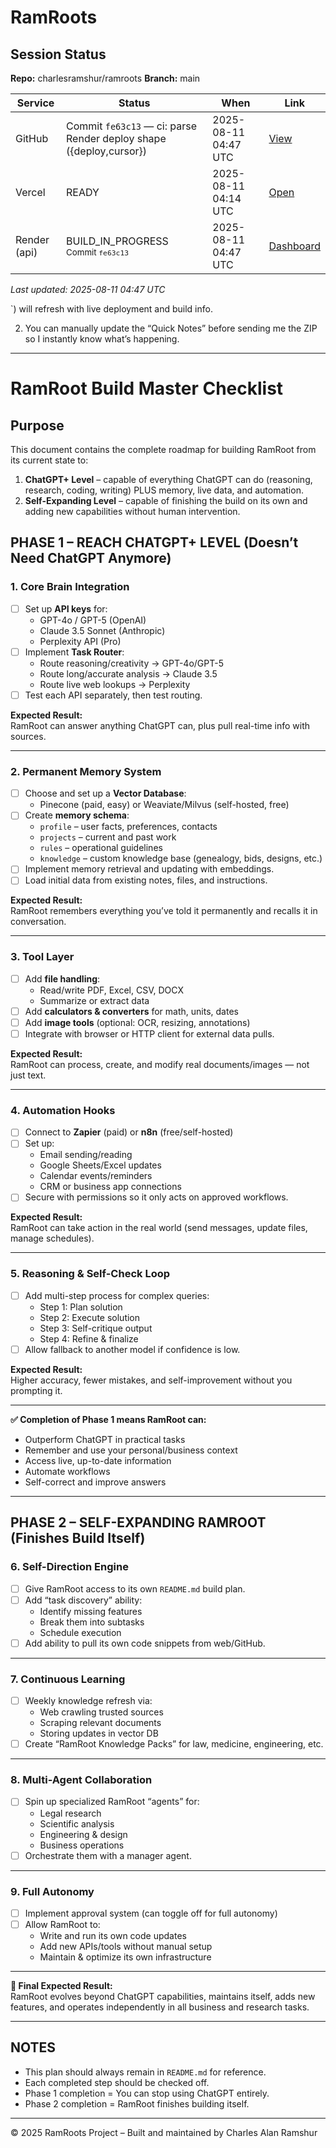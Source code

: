 # RamRoots

## Session Status
<!-- STATUS-START -->
**Repo:** charlesramshur/ramroots
**Branch:** main

| Service | Status | When | Link |
|---|---|---|---|
| GitHub | Commit `fe63c13` — ci: parse Render deploy shape ({deploy,cursor}) | 2025-08-11 04:47 UTC | [View](https://github.com/charlesramshur/ramroots/commit/fe63c13f6849da142c04027687d5a9ee2b311986) |
| Vercel | READY | 2025-08-11 04:14 UTC | [Open](https://ramroots-frontend-bv175gipx-charles-ramshurs-projects.vercel.app) |
| Render (api) | BUILD_IN_PROGRESS<br/><sub>Commit `fe63c13`</sub> | 2025-08-11 04:47 UTC | [Dashboard](https://dashboard.render.com/web/srv-d2b7c5fdiees73eg25d0) |

_Last updated: 2025-08-11 04:47 UTC_

<!-- STATUS-END -->`) will refresh with live deployment and build info.
2. You can manually update the “Quick Notes” before sending me the ZIP so I instantly know what’s happening.
---

# RamRoot Build Master Checklist

## Purpose
This document contains the complete roadmap for building RamRoot from its current state to:
1. **ChatGPT+ Level** – capable of everything ChatGPT can do (reasoning, research, coding, writing) PLUS memory, live data, and automation.  
2. **Self-Expanding Level** – capable of finishing the build on its own and adding new capabilities without human intervention.

## PHASE 1 – REACH CHATGPT+ LEVEL (Doesn’t Need ChatGPT Anymore)

### 1. Core Brain Integration
- [ ] Set up **API keys** for:
  - GPT-4o / GPT-5 (OpenAI)
  - Claude 3.5 Sonnet (Anthropic)
  - Perplexity API (Pro)
- [ ] Implement **Task Router**:
  - Route reasoning/creativity → GPT-4o/GPT-5
  - Route long/accurate analysis → Claude 3.5
  - Route live web lookups → Perplexity
- [ ] Test each API separately, then test routing.

**Expected Result:**  
RamRoot can answer anything ChatGPT can, plus pull real-time info with sources.

---

### 2. Permanent Memory System
- [ ] Choose and set up a **Vector Database**:
  - Pinecone (paid, easy) or Weaviate/Milvus (self-hosted, free)
- [ ] Create **memory schema**:
  - `profile` – user facts, preferences, contacts
  - `projects` – current and past work
  - `rules` – operational guidelines
  - `knowledge` – custom knowledge base (genealogy, bids, designs, etc.)
- [ ] Implement memory retrieval and updating with embeddings.
- [ ] Load initial data from existing notes, files, and instructions.

**Expected Result:**  
RamRoot remembers everything you’ve told it permanently and recalls it in conversation.

---

### 3. Tool Layer
- [ ] Add **file handling**:
  - Read/write PDF, Excel, CSV, DOCX
  - Summarize or extract data
- [ ] Add **calculators & converters** for math, units, dates
- [ ] Add **image tools** (optional: OCR, resizing, annotations)
- [ ] Integrate with browser or HTTP client for external data pulls.

**Expected Result:**  
RamRoot can process, create, and modify real documents/images — not just text.

---

### 4. Automation Hooks
- [ ] Connect to **Zapier** (paid) or **n8n** (free/self-hosted)
- [ ] Set up:
  - Email sending/reading
  - Google Sheets/Excel updates
  - Calendar events/reminders
  - CRM or business app connections
- [ ] Secure with permissions so it only acts on approved workflows.

**Expected Result:**  
RamRoot can take action in the real world (send messages, update files, manage schedules).

---

### 5. Reasoning & Self-Check Loop
- [ ] Add multi-step process for complex queries:
  - Step 1: Plan solution
  - Step 2: Execute solution
  - Step 3: Self-critique output
  - Step 4: Refine & finalize
- [ ] Allow fallback to another model if confidence is low.

**Expected Result:**  
Higher accuracy, fewer mistakes, and self-improvement without you prompting it.

---

**✅ Completion of Phase 1 means RamRoot can:**
- Outperform ChatGPT in practical tasks
- Remember and use your personal/business context
- Access live, up-to-date information
- Automate workflows
- Self-correct and improve answers

---

## PHASE 2 – SELF-EXPANDING RAMROOT (Finishes Build Itself)

### 6. Self-Direction Engine
- [ ] Give RamRoot access to its own `README.md` build plan.
- [ ] Add “task discovery” ability:
  - Identify missing features
  - Break them into subtasks
  - Schedule execution
- [ ] Add ability to pull its own code snippets from web/GitHub.

---

### 7. Continuous Learning
- [ ] Weekly knowledge refresh via:
  - Web crawling trusted sources
  - Scraping relevant documents
  - Storing updates in vector DB
- [ ] Create “RamRoot Knowledge Packs” for law, medicine, engineering, etc.

---

### 8. Multi-Agent Collaboration
- [ ] Spin up specialized RamRoot “agents” for:
  - Legal research
  - Scientific analysis
  - Engineering & design
  - Business operations
- [ ] Orchestrate them with a manager agent.

---

### 9. Full Autonomy
- [ ] Implement approval system (can toggle off for full autonomy)
- [ ] Allow RamRoot to:
  - Write and run its own code updates
  - Add new APIs/tools without manual setup
  - Maintain & optimize its own infrastructure

---

**🚀 Final Expected Result:**  
RamRoot evolves beyond ChatGPT capabilities, maintains itself, adds new features, and operates independently in all business and research tasks.

---

## NOTES
- This plan should always remain in `README.md` for reference.
- Each completed step should be checked off.
- Phase 1 completion = You can stop using ChatGPT entirely.
- Phase 2 completion = RamRoot finishes building itself.

---

© 2025 RamRoots Project – Built and maintained by Charles Alan Ramshur
